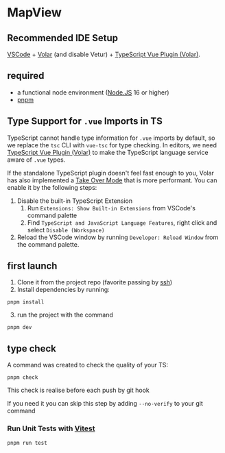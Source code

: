 # MapView

## Recommended IDE Setup

[VSCode](https://code.visualstudio.com/) + [Volar](https://marketplace.visualstudio.com/items?itemName=Vue.volar) (and disable Vetur) + [TypeScript Vue Plugin (Volar)](https://marketplace.visualstudio.com/items?itemName=Vue.vscode-typescript-vue-plugin).

## required

- a functional node environment ([Node.JS](https://nodejs.org/) 16 or higher)
- [pnpm](https://pnpm.io/installation)

## Type Support for `.vue` Imports in TS

TypeScript cannot handle type information for `.vue` imports by default, so we replace the `tsc` CLI with `vue-tsc` for type checking. In editors, we need [TypeScript Vue Plugin (Volar)](https://marketplace.visualstudio.com/items?itemName=Vue.vscode-typescript-vue-plugin) to make the TypeScript language service aware of `.vue` types.

If the standalone TypeScript plugin doesn't feel fast enough to you, Volar has also implemented a [Take Over Mode](https://github.com/johnsoncodehk/volar/discussions/471#discussioncomment-1361669) that is more performant. You can enable it by the following steps:

1. Disable the built-in TypeScript Extension
   1. Run `Extensions: Show Built-in Extensions` from VSCode's command palette
   2. Find `TypeScript and JavaScript Language Features`, right click and select `Disable (Workspace)`
2. Reload the VSCode window by running `Developer: Reload Window` from the command palette.

## first launch

1. Clone it from the project repo (favorite passing by [ssh](https://gitlab.com/-/profile/keys))
2. Install dependencies by running:

```
pnpm install
```

3. run the project with the command

```
pnpm dev
```

## type check

A command was created to check the quality of your TS:

```
pnpm check
```

This check is realise before each push by git hook

If you need it you can skip this step by adding `--no-verify` to your git command

### Run Unit Tests with [Vitest](https://vitest.dev/)

```sh
pnpm run test
```
